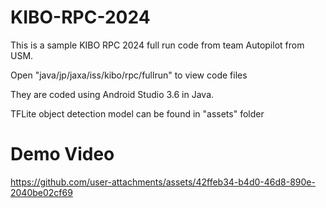 # KIBO-RPC-2024
This is a sample KIBO RPC 2024 full run code from team Autopilot from USM.  

Open "java/jp/jaxa/iss/kibo/rpc/fullrun" to view code files

They are coded using Android Studio 3.6 in Java.

TFLite object detection model can be found in "assets" folder


# Demo Video
https://github.com/user-attachments/assets/42ffeb34-b4d0-46d8-890e-2040be02cf69

